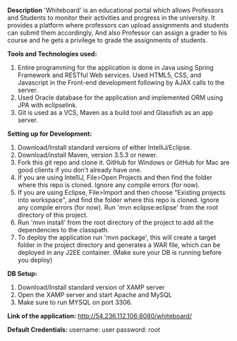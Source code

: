 **Description**
'Whiteboard' is an educational portal which allows Professors and Students to monitor their activities and progress in the university. It provides a platform where professors can upload assignments and students can submit them accordingly, And also Professor can assign a grader to his course and he gets a privilege to grade the assignments of students.

**Tools and Technologies used:**
1) Entire programming for the application is done in Java using Spring Framework and RESTful Web services. Used HTML5, CSS, and Javascript in the Front-end development following by AJAX calls to the server.
2) Used Oracle database for the application and implemented ORM using JPA with eclipselink.
3) Git is used as a VCS, Maven as a build tool and Glassfish as an app server.

**Setting up for Development:**
1) Download/Install standard versions of either IntelliJ/Eclipse.
2) Download/install Maven, version 3.5.3 or newer.
3) Fork this git repo and clone it. GitHub for Windows or GitHub for Mac are good clients if you don't already have one.
4) If you are using IntelliJ, File>Open Projects and then find the folder where this repo is cloned. Ignore any compile errors (for now).
5) If you are using Eclipse, File>Import and then choose "Existing projects into workspace", and find the folder where this repo is cloned. Ignore any compile errors (for now). Run 'mvn eclipse:eclipse' from the root directory of this project.
6) Run 'mvn install' from the root directory of the project to add all the dependencies to the classpath.
7) To deploy the application run 'mvn package', this will create a target folder in the project directory and generates a WAR file, which can be deployed in any J2EE container. (Make sure your DB is running before you deploy) 

**DB Setup:**
1) Download/Install standard version of XAMP server
2) Open the XAMP server and start Apache and MySQL
2) Make sure to run MYSQL on port 3306.
 
**Link of the application:**
http://54.236.112.106:8080/whiteboard/

**Default Credentials:**
username: user
password: root
